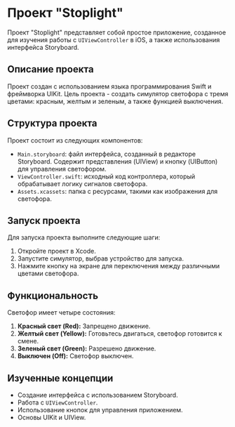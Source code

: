 # Проект "Stoplight"

Проект "Stoplight" представляет собой простое приложение, созданное для изучения работы с `UIViewController` в iOS, а также использования интерфейса Storyboard.

## Описание проекта

Проект создан с использованием языка программирования Swift и фреймворка UIKit. Цель проекта - создать симулятор светофора с тремя цветами: красным, желтым и зеленым, а также функцией выключения.

## Структура проекта

Проект состоит из следующих компонентов:

- `Main.storyboard`: файл интерфейса, созданный в редакторе Storyboard. Содержит представления (UIView) и кнопку (UIButton) для управления светофором.
- `ViewController.swift`: исходный код контроллера, который обрабатывает логику сигналов светофора.
- `Assets.xcassets`: папка с ресурсами, такими как изображения для светофора.

## Запуск проекта

Для запуска проекта выполните следующие шаги:

1. Откройте проект в Xcode.
2. Запустите симулятор, выбрав устройство для запуска.
3. Нажмите кнопку на экране для переключения между различными цветами светофора.

## Функциональность

Светофор имеет четыре состояния:

1. **Красный свет (Red):** Запрещено движение.
2. **Желтый свет (Yellow):** Готовьтесь двигаться, светофор готовится к смене.
3. **Зеленый свет (Green):** Разрешено движение.
4. **Выключен (Off):** Светофор выключен.

## Изученные концепции

- Создание интерфейса с использованием Storyboard.
- Работа с `UIViewController`.
- Использование кнопок для управления приложением.
- Основы UIKit и UIView.
